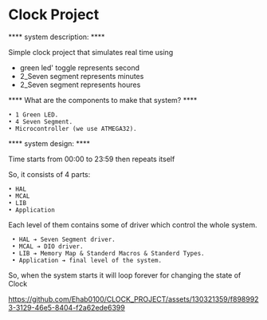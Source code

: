 # Clock Project

**** system description: ****

Simple clock project that simulates real time using
- green led' toggle represents second
- 2_Seven segment represents minutes
- 2_Seven segment represents houres

**** What are the components to make that system? ****

    • 1 Green LED.
    • 4 Seven Segment.
    • Microcontroller (we use ATMEGA32).

**** system design: ****

Time starts from 00:00 to 23:59 then repeats itself

So, it consists of 4 parts:

    • HAL  
    • MCAL 
    • LIB
    • Application
  
Each level of them contains some of driver which control the whole system.

     • HAL ➔ Seven Segment driver.
     • MCAL ➔ DIO driver.
     • LIB ➔ Memory Map & Standerd Macros & Standerd Types.
     • Application ➔ final level of the system.
  
So, when the system starts it will loop forever for changing the state of Clock

<p>

https://github.com/Ehab0100/CLOCK_PROJECT/assets/130321359/f8989923-3129-46e5-8404-f2a62ede6399
